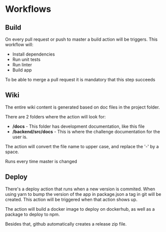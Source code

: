 # Workflows

## Build

On every pull request or push to master a build action will be triggers. This workflow will:

- Install dependencies
- Run unit tests
- Run linter
- Build app

To be able to merge a pull request it is mandatory that this step succeeds


## Wiki

The entire wiki content is generated based on doc files in the project folder.

There are 2 folders where the action will look for:
- **/docs** - This folder has development documentation, like this file
- **/backend/src/docs** - This is where the challenge documentation for the user is. 

The action will convert the file name to upper case, and replace the '-' by a space.

Runs every time master is changed

## Deploy

There's a deploy action that runs when a new version is commited. When using yarn to bump the version of the app in package.json a tag in git will be created. This action will be triggered when that action shows up.

The action will build a docker image to deploy on dockerhub, as well as a package to deploy to npm. 

Besides that, github automatically creates a release zip file.
